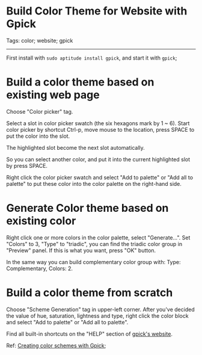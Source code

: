 # Build Color Theme for Website with Gpick
Tags: color; website; gpick

------

First install with `sudo aptitude install gpick`, and start it with `gpick`;

# Build a color theme based on existing web page

Choose "Color picker" tag.

Select a slot in color picker swatch (the six hexagons mark by 1 ~ 6).
Start color picker by shortcut Ctrl-p, move mouse to the location,
press SPACE to put the color into the slot.

The highlighted slot become the next slot automatically.

So you can select another color, and put it into the current highlighted slot by press SPACE.

Right click the color picker swatch and select "Add to palette" or "Add all to palette" 
to put these color into the color palette on the right-hand side.

# Generate Color theme based on existing color

Right click one or more colors in the color palette, select "Generate...".
Set "Colors" to 3, "Type" to "triadic", you can find the triadic color group in "Preview" panel.
If this is what you want, press "OK" button.

In the same way you can build complementary color group with: Type: Complementary, Colors: 2.

# Build a color theme from scratch

Choose "Scheme Generation" tag in upper-left corner.
After you've decided the value of hue, saturation, lightness and type,
right click the color block and select "Add to palette" or "Add all to palette".

Find all built-in shortcuts on the "HELP" section of [gpick's website](http://www.gpick.org/).

Ref: [Creating color schemes with Gpick](http://libregraphicsworld.org/blog/entry/creating-color-schemes-with-gpick);
